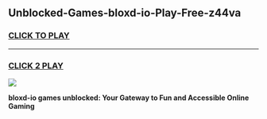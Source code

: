 
## Unblocked-Games-bloxd-io-Play-Free-z44va
<h3>
<a href="https://premium76.site?title=bloxd-io&ref=17A">CLICK TO PLAY</a></h3>
<hr>

<h3>
<a href="https://premium76.site?title=bloxd-io&ref=17A">CLICK 2 PLAY</a>
  
</h3>

<a href="https://premium76.site?title=bloxd-io&ref=17A"><img src="https://clearcache.store/games.png"></a>


**bloxd-io games unblocked: Your Gateway to Fun and Accessible Online Gaming**
